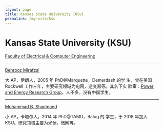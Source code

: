 ```yaml
---
layout: page
title: Kansas State University (KSU)
permalink: /my-site/ksu
---
```

# Kansas State University (KSU)

[Faculty of Electrical & Computer Engineering](http://www.ece.k-state.edu//research/index.html)

---

[Behrooz Mirafzal](http://www.ece.k-state.edu/people/faculty/mirafzal/index.html)

大 AP，伊朗人，2005 年 PhD@Marquette，Demerdash 的学 生，曾在美国 Rockwell 工作三年，主要研究领域为电网，逆变器等。其名下实 验室：[Power and Energy Research Group](https://ecepower.ece.ksu.edu/)，人不多，没有中国学生。 

---

[Mohammad B. Shadmand](http://www.ece.k-state.edu/people/faculty/shadmand/)

小 AP，卡塔尔人，2014 年 PhD@TAMU，Balog 的 学生，于 2018 年加入 KSU。研究领域主要为光伏，微网等。